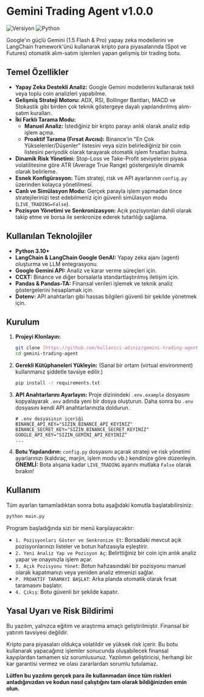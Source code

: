 # Gemini Trading Agent v1.0.0

![Versiyon](https://img.shields.io/badge/versiyon-1.0.0-blue) ![Python](https://img.shields.io/badge/Python-3.10%2B-blueviolet)

Google'ın güçlü Gemini (1.5 Flash & Pro) yapay zeka modellerini ve LangChain framework'ünü kullanarak kripto para piyasalarında (Spot ve Futures) otomatik alım-satım işlemleri yapan gelişmiş bir trading botu.

## Temel Özellikler

- **Yapay Zeka Destekli Analiz:** Google Gemini modellerini kullanarak tekli veya toplu coin analizleri yapabilme.
- **Gelişmiş Strateji Motoru:** ADX, RSI, Bollinger Bantları, MACD ve Stokastik gibi birden çok teknik göstergeye dayalı yapılandırılmış alım-satım kuralları.
- **İki Farklı Tarama Modu:**
    - **Manuel Analiz:** İstediğiniz bir kripto parayı anlık olarak analiz edip işlem açma.
    - **Proaktif Tarama (Fırsat Avcısı):** Binance'in "En Çok Yükselenler/Düşenler" listesini veya sizin belirlediğiniz bir coin listesini periyodik olarak tarayarak otomatik işlem fırsatları bulma.
- **Dinamik Risk Yönetimi:** Stop-Loss ve Take-Profit seviyelerini piyasa volatilitesine göre ATR (Average True Range) göstergesiyle dinamik olarak belirleme.
- **Esnek Konfigürasyon:** Tüm strateji, risk ve API ayarlarının `config.py` üzerinden kolayca yönetilmesi.
- **Canlı ve Simülasyon Modu:** Gerçek parayla işlem yapmadan önce stratejilerinizi test edebilmeniz için güvenli simülasyon modu (`LIVE_TRADING=False`).
- **Pozisyon Yönetimi ve Senkronizasyon:** Açık pozisyonları dahili olarak takip etme ve borsa ile senkronize ederek tutarlılığı sağlama.

## Kullanılan Teknolojiler

- **Python 3.10+**
- **LangChain & LangChain Google GenAI:** Yapay zeka ajanı (agent) oluşturma ve LLM entegrasyonu.
- **Google Gemini API:** Analiz ve karar verme süreçleri için.
- **CCXT:** Binance ve diğer borsalarla standartlaştırılmış iletişim için.
- **Pandas & Pandas-TA:** Finansal verileri işlemek ve teknik analiz göstergelerini hesaplamak için.
- **Dotenv:** API anahtarları gibi hassas bilgileri güvenli bir şekilde yönetmek için.

## Kurulum

1.  **Projeyi Klonlayın:**
    ```bash
    git clone [https://github.com/kullanici-adiniz/gemini-trading-agent.git](https://github.com/kullanici-adiniz/gemini-trading-agent.git)
    cd gemini-trading-agent
    ```

2.  **Gerekli Kütüphaneleri Yükleyin:**
    (Sanal bir ortam (virtual environment) kullanmanız şiddetle tavsiye edilir.)
    ```bash
    pip install -r requirements.txt
    ```

3.  **API Anahtarlarını Ayarlayın:**
    Proje dizinindeki `.env.example` dosyasını kopyalayarak `.env` adında yeni bir dosya oluşturun. Daha sonra bu `.env` dosyasını kendi API anahtarlarınızla doldurun.
    ```
    # .env dosyasının içeriği
    BINANCE_API_KEY="SIZIN_BINANCE_API_KEYINIZ"
    BINANCE_SECRET_KEY="SIZIN_BINANCE_SECRET_KEYINIZ"
    GOOGLE_API_KEY="SIZIN_GEMINI_API_KEYINIZ"
    ...
    ```

4.  **Botu Yapılandırın:**
    `config.py` dosyasını açarak strateji ve risk yönetimi ayarlarınızı (kaldıraç, marjin, işlem modu vb.) kendinize göre düzenleyin.
    **ÖNEMLİ:** Bota alışana kadar `LIVE_TRADING` ayarını mutlaka `False` olarak bırakın!

## Kullanım

Tüm ayarları tamamladıktan sonra botu aşağıdaki komutla başlatabilirsiniz:

```bash
python main.py
```

Program başladığında sizi bir menü karşılayacaktır:
- `1. Pozisyonları Göster ve Senkronize Et`: Borsadaki mevcut açık pozisyonlarınızı listeler ve botun hafızasıyla eşleştirir.
- `2. Yeni Analiz Yap ve Pozisyon Aç`: Belirttiğiniz bir coin için anlık analiz yapar ve onayınızla işlem açar.
- `3. Açık Pozisyonu Yönet`: Botun hafızasındaki bir pozisyonu manuel olarak kapatmanızı veya yeniden analiz etmenizi sağlar.
- `P. PROAKTİF TARAMAYI BAŞLAT`: Arka planda otomatik olarak fırsat taramasını başlatır.
- `4. Çıkış`: Botu güvenli bir şekilde kapatır.


## Yasal Uyarı ve Risk Bildirimi

Bu yazılım, yalnızca eğitim ve araştırma amaçlı geliştirilmiştir. Finansal bir yatırım tavsiyesi değildir.

Kripto para piyasaları oldukça volatildir ve yüksek risk içerir. Bu botu kullanarak yapacağınız işlemler sonucunda oluşabilecek finansal kayıplardan tamamen siz sorumlusunuz. Yazılımın geliştiricisi, herhangi bir kar garantisi vermez ve olası zararlardan sorumlu tutulamaz.

**Lütfen bu yazılımı gerçek para ile kullanmadan önce tüm riskleri anladığınızdan ve kodun nasıl çalıştığını tam olarak bildiğinizden emin olun.**